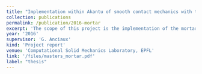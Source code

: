 ```yaml
---
title: "Implementation within Akantu of smooth contact mechanics with the mortar method"
collection: publications
permalink: /publication/2016-mortar
excerpt: 'The scope of this project is the implementation of the mortar method for the enforcement of smooth contact constraints in an open-source finite element framework. Smooth contact constraints are rigorously defined, and two approaches to their enforcement (penalty and Lagrange multipliers) are derived rigorously. A detailed description of a complete algorithm for the application of such methods is provided, with a particular attention to the strategies used to tackle non-linearities. Then a brief presentation of the most important features of the implementation of the algorithm is given. To check the correctness of the implementation, several tests are performed: in particular the numerical results are compared with the hertzian solution for a problem of unilateral smooth contact.'
year: '2016'
supervisor: 'G. Anciaux'
kind: 'Project report'
venue: 'Computational Solid Mechanics Laboratory, EPFL'
link: '/files/masters_mortar.pdf'
label: "thesis"
---
```


